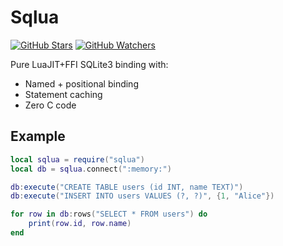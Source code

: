 # Sqlua

[![GitHub Stars](https://img.shields.io/github/stars/handrake/sqlua?style=social)](https://github.com/handrake/sqlua/stargazers)
[![GitHub Watchers](https://img.shields.io/github/watchers/handrake/sqlua?style=social)](https://github.com/handrake/sqlua/watchers)

Pure LuaJIT+FFI SQLite3 binding with:

- Named + positional binding
- Statement caching
- Zero C code

## Example

```lua
local sqlua = require("sqlua")
local db = sqlua.connect(":memory:")

db:execute("CREATE TABLE users (id INT, name TEXT)")
db:execute("INSERT INTO users VALUES (?, ?)", {1, "Alice"})

for row in db:rows("SELECT * FROM users") do
    print(row.id, row.name)
end

